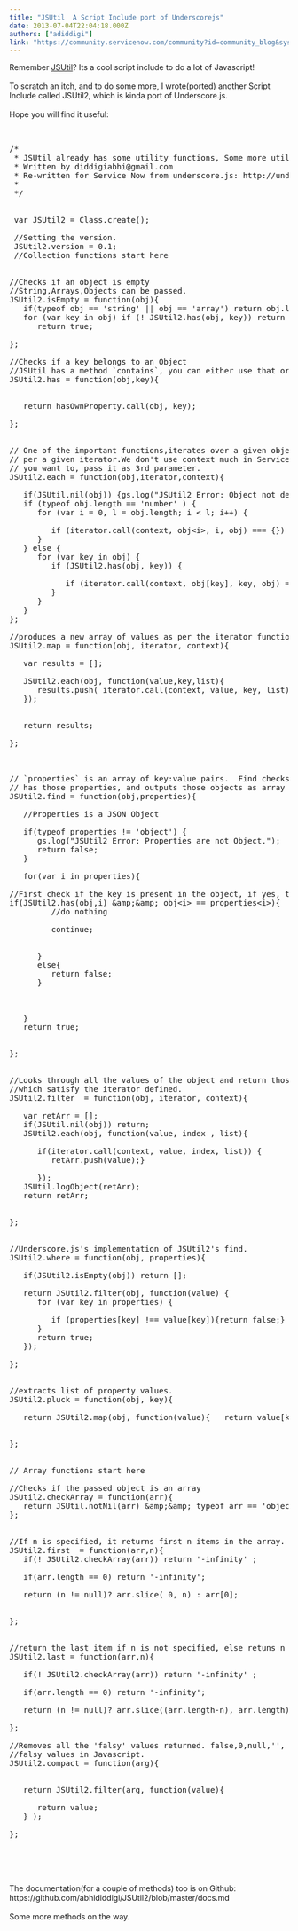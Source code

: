 ```yaml
---
title: "JSUtil  A Script Include port of Underscorejs"
date: 2013-07-04T22:04:18.000Z
authors: ["adiddigi"]
link: "https://community.servicenow.com/community?id=community_blog&sys_id=b92e666ddbd0dbc01dcaf3231f9619ff"
---
```

<p>Remember <a title="ki.servicenow.com/index.php?title=JSUtil" href="http://wiki.servicenow.com/index.php?title=JSUtil">JSUtil</a>? Its a cool script include to do a lot of Javascript! <br /><br />To scratch an itch, and to do some more, I wrote(ported) another Script Include called JSUtil2, which is kinda port of Underscore.js.<br /><br />Hope you will find it useful: <br /><pre __default_attr="plain" __jive_macro_name="code" class="jive_text_macro jive_macro_code"><br /><br />/*<br /> * JSUtil already has some utility functions, Some more utility functions.<br /> * Written by diddigiabhi@gmail.com<br /> * Re-written for Service Now from underscore.js: http://underscorejs.org/<br /> *<br /> */<br /><br /><br /> var JSUtil2 = Class.create();<br /><br /> //Setting the version.<br /> JSUtil2.version = 0.1;<br /> //Collection functions start here<br /><br /><br />//Checks if an object is empty<br />//String,Arrays,Objects can be passed.<br />JSUtil2.isEmpty = function(obj){<br />   if(typeof obj == 'string' || obj == 'array') return obj.length === 0;<br />   for (var key in obj) if (! JSUtil2.has(obj, key)) return false ;<br />      return true;<br />  <br />};<br /><br />//Checks if a key belongs to an Object<br />//JSUtil has a method `contains`, you can either use that or this.<br />JSUtil2.has = function(obj,key){<br /><br /><br />   return hasOwnProperty.call(obj, key);<br />  <br />};<br /><br /><br />// One of the important functions,iterates over a given object as<br />// per a given iterator.We don't use context much in Service Now, But if<br />// you want to, pass it as 3rd parameter.<br />JSUtil2.each = function(obj,iterator,context){<br /><br />   if(JSUtil.nil(obj)) {gs.log("JSUtil2 Error: Object not defined.");return;}<br />   if (typeof obj.length == 'number' ) {<br />      for (var i = 0, l = obj.length; i &lt; l; i++) {<br /><br />         if (iterator.call(context, obj&lt;i&gt;, i, obj) === {}) return;<br />      }<br />   } else {<br />      for (var key in obj) {<br />         if (JSUtil2.has(obj, key)) {<br /><br />            if (iterator.call(context, obj[key], key, obj) === {}) return;<br />         }<br />      }<br />   }<br />};<br /><br />//produces a new array of values as per the iterator function defined.<br />JSUtil2.map = function(obj, iterator, context){<br /><br />   var results = [];<br />  <br />   JSUtil2.each(obj, function(value,key,list){     <br />      results.push( iterator.call(context, value, key, list));  <br />   });<br />  <br />  <br />   return results;<br />  <br />};<br /><br /><br /><br />// `properties` is an array of key:value pairs.  Find checks if the given Array of objects<br />// has those properties, and outputs those objects as array of objects.<br />JSUtil2.find = function(obj,properties){<br /><br />   //Properties is a JSON Object<br />  <br />   if(typeof properties != 'object') {<br />      gs.log("JSUtil2 Error: Properties are not Object.");<br />      return false;<br />   }<br />  <br />   for(var i in properties){<br /><br />//First check if the key is present in the object, if yes, then check if has the value that is specified.<br />if(JSUtil2.has(obj,i) &amp;amp;&amp;amp; obj&lt;i&gt; == properties&lt;i&gt;){<br />         //do nothing<br />        <br />         continue;<br />        <br />        <br />      }<br />      else{<br />         return false;<br />      }<br />     <br />     <br />     <br />   }<br />   return true;<br />  <br />  <br />};<br /><br /><br />//Looks through all the values of the object and return those<br />//which satisfy the iterator defined.<br />JSUtil2.filter  = function(obj, iterator, context){<br /><br />   var retArr = [];<br />   if(JSUtil.nil(obj)) return;<br />   JSUtil2.each(obj, function(value, index , list){<br /><br />      if(iterator.call(context, value, index, list)) {<br />         retArr.push(value);}<br /><br />      });<br />   JSUtil.logObject(retArr);<br />   return retArr;<br />  <br />  <br />};<br /><br /><br />//Underscore.js's implementation of JSUtil2's find.<br />JSUtil2.where = function(obj, properties){<br /><br />   if(JSUtil2.isEmpty(obj)) return [];<br /><br />   return JSUtil2.filter(obj, function(value) {<br />      for (var key in properties) {<br /><br />         if (properties[key] !== value[key]){return false;}<br />      }<br />      return true;<br />   });<br />  <br />};<br /><br /><br />//extracts list of property values.<br />JSUtil2.pluck = function(obj, key){<br /><br />   return JSUtil2.map(obj, function(value){   return value[key];   });<br />  <br />  <br />};<br /><br /><br />// Array functions start here<br /><br />//Checks if the passed object is an array<br />JSUtil2.checkArray = function(arr){<br />   return JSUtil.notNil(arr) &amp;amp;&amp;amp; typeof arr == 'object' &amp;amp;&amp;amp; typeof (arr.length) == 'number';<br />};<br /><br /><br />//If n is specified, it returns first n items in the array.<br />JSUtil2.first  = function(arr,n){<br />   if(! JSUtil2.checkArray(arr)) return '-infinity' ;<br /><br />   if(arr.length == 0) return '-infinity';<br /><br />   return (n != null)? arr.slice( 0, n) : arr[0];<br />  <br />  <br />};<br /><br /><br />//return the last item if n is not specified, else retuns n -last characters.<br />JSUtil2.last = function(arr,n){<br /><br />   if(! JSUtil2.checkArray(arr)) return '-infinity' ;<br /><br />   if(arr.length == 0) return '-infinity';<br /><br />   return (n != null)? arr.slice((arr.length-n), arr.length) : arr[arr.length-1];<br />  <br />};<br /><br />//Removes all the 'falsy' values returned. false,0,null,'', nan and undefined are<br />//falsy values in Javascript.<br />JSUtil2.compact = function(arg){<br /><br /><br />   return JSUtil2.filter(arg, function(value){<br /><br />      return value;<br />   } );<br />  <br />};<br /><br /></pre><br /><br /><br />The documentation(for a couple of methods) too is on Github: https://github.com/abhididdigi/JSUtil2/blob/master/docs.md<br /><br />Some more methods on the way.</p>